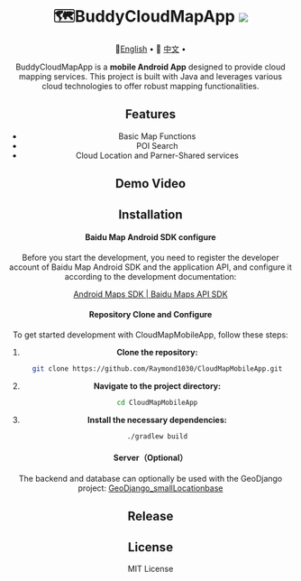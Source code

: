 <div align="center">
  <h1>🗺️BuddyCloudMapApp <img src=https://camo.githubusercontent.com/460196aa7caf02ee649ff2da9033caff1c8631f71d4e785ae04772c28a037a88/68747470733a2f2f696d672e736869656c64732e696f2f62616467652f5052732d77656c636f6d652d677265656e2e737667></img></h1>     
  <p align="center">
    🤗<a href="README.md">English</a> • 
    🤗 <a href="README-CN.md">中文</a> • 
</p>

BuddyCloudMapApp is a **mobile Android App** designed to provide cloud mapping services. This project is built with Java and leverages various cloud technologies to offer robust mapping functionalities.

## Features

- Basic Map Functions
- POI Search
- Cloud Location and Parner-Shared services

## Demo Video





## Installation

#### Baidu Map Android SDK configure

Before you start the development, you need to register the developer account of Baidu Map Android SDK and the application API, and configure it according to the development documentation:

[Android Maps SDK | Baidu Maps API SDK ](https://lbsyun.baidu.com/faq/api?title=androidsdk)

#### Repository Clone and Configure

To get started development with CloudMapMobileApp, follow these steps:

1. **Clone the repository:**
   
    ```sh
    git clone https://github.com/Raymond1030/CloudMapMobileApp.git
    ```
2. **Navigate to the project directory:**
   
    ```sh
    cd CloudMapMobileApp
    ```
3. **Install the necessary dependencies:**
   
    ```sh
    ./gradlew build
    ```

#### Server（Optional）

The backend and database can optionally be used with the GeoDjango project: [GeoDjango_smallLocationbase ](https://github.com/Raymond1030/GeoDjango_smallLocationbase)

## Release





## License

MIT License